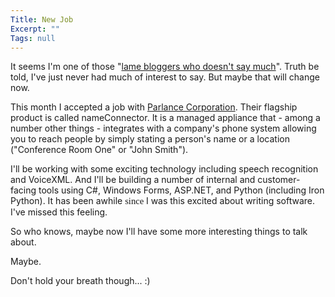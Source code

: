 ```yaml
---
Title: New Job
Excerpt: ""
Tags: null
---
```

<p>It seems I'm one of those "<a href="http://scobleizer.wordpress.com/2006/08/14/a-week-in-montana-did-me-some-good/" target=_blank mce_href="http://scobleizer.wordpress.com/2006/08/14/a-week-in-montana-did-me-some-good/">lame bloggers who doesn't say much</a>". Truth be told, I've&nbsp;just never had much of interest to say. But maybe that will change now.</p>
<p>This month I accepted a job with <a href="http://www.parlancecorp.com/" target=_blank mce_href="http://www.parlancecorp.com/">Parlance Corporation</a>. Their flagship product is called nameConnector. It is a managed appliance that - among&nbsp;a number other things - integrates with a company's phone system allowing you to reach&nbsp;people by simply stating a person's name or a location ("Conference Room One" or "John Smith"). </p>
<p>I'll be working with some exciting technology including speech recognition and&nbsp;VoiceXML. And I'll be building a number of internal and customer-facing tools using C#, Windows Forms, ASP.NET, and Python (including Iron Python). It has been awhile <span style="FONT-SIZE: 11pt; LINE-HEIGHT: 115%; FONT-FAMILY: 'Calibri','sans-serif'; mso-ascii-theme-font: minor-latin; mso-fareast-font-family: Calibri; mso-fareast-theme-font: minor-latin; mso-hansi-theme-font: minor-latin; mso-bidi-font-family: 'Times New Roman'; mso-bidi-theme-font: minor-bidi; mso-ansi-language: EN-US; mso-fareast-language: EN-US; mso-bidi-language: AR-SA">since </span>I was this excited about writing software. I've missed this feeling. </p>
<p>So who knows, maybe now I'll have some more interesting things to talk about.</p>
<p>Maybe. </p>
<p>Don't hold your breath though... :)</p>